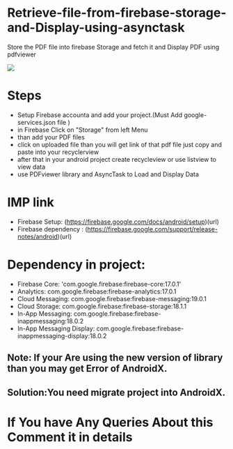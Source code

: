 # Retrieve-file-from-firebase-storage-and-Display-using-asynctask
Store the PDF file into firebase Storage and fetch it and Display PDF using pdfviewer


![](https://user-images.githubusercontent.com/46309253/62010393-ec9e2800-b187-11e9-83ca-87cb53fd7392.gif)

  # Steps 
- Setup Firebase accounta and add your project.(Must Add google-services.json file )
- in Firebase Click on "Storage" from left Menu
- than add your PDF files 
- click on uploaded file than you will get link of that pdf file just copy and paste into your recyclerview
- after that in your android project create recycleview or use listview to view data
- use PDFviewer library and AsyncTask to Load and Display Data 

# IMP link
- Firebase Setup: (https://firebase.google.com/docs/android/setup)(url)
- Firebase dependency : (https://firebase.google.com/support/release-notes/android)(url)

# Dependency in project:
- Firebase Core:	'com.google.firebase:firebase-core:17.0.1'
- Analytics:	com.google.firebase:firebase-analytics:17.0.1
- Cloud Messaging:	com.google.firebase:firebase-messaging:19.0.1
- Cloud Storage:	com.google.firebase:firebase-storage:18.1.1
- In-App Messaging:	com.google.firebase:firebase-inappmessaging:18.0.2
- In-App Messaging Display:	com.google.firebase:firebase-inappmessaging-display:18.0.2

## Note: If your Are using the new version of library than you may get Error of AndroidX.
## Solution:You need migrate project into AndroidX.


# If You have Any Queries About this Comment it in details





